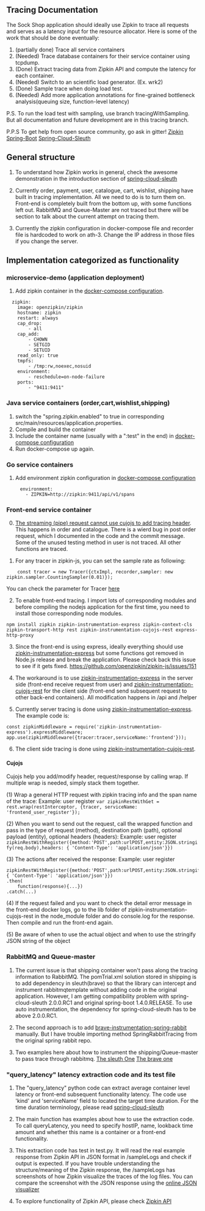 Tracing Documentation
---

The Sock Shop application should ideally use Zipkin to trace all requests and serves as a latency input for the resource allocator.
Here is some of the work that should be done eventually:
1. (partially done) Trace all service containers 
2. (Needed)         Trace database containers for their service container using tcpdump. 
3. (Done)           Extract tracing data from Zipkin API and compute the latency for each container. 
4. (Needed)         Switch to an scientific load generator. (Ex. wrk2)
5. (Done)           Sample trace when doing load test.
6. (Needed)         Add more application annotations for fine-grained bottleneck analysis(queuing size, function-level latency)

P.S. To run the load test with sampling, use branch tracingWithSampling. But all documentation and future development are in this tracing branch.

P.P.S To get help from open source community, go ask in gitter!
[Zipkin](https://gitter.im/openzipkin/zipkin)
[Spring-Boot](https://gitter.im/spring-projects/spring-boot)
[Spring-Cloud-Sleuth](https://gitter.im/spring-cloud/spring-cloud-sleuth)

## General structure

1. To understand how Zipkin works in general, check the awesome demonstration in the introduction section of [spring-cloud-sleuth](https://github.com/spring-cloud/spring-cloud-sleuth)

2. Currently order, payment, user, catalogue, cart, wishlist, shipping have built in tracing implementation. All we need to do is to turn them on. Front-end is completely built from the bottom up, with some functions left out. RabbitMQ and Queue-Master are not traced but there will be section to talk about the current attempt on tracing them. 

3. Currently the zipkin configuration in docker-compose file and recorder file is hardcoded to work on ath-3. Change the IP address in those files if you change the server.

## Implementation categorized as functionality

### microservice-demo (application deployment)

1. Add zipkin container in the [docker-compose configuration](../tracing/microservices-demo/deploy/docker-compose/docker-compose.yml).

```
  zipkin:
    image: openzipkin/zipkin
    hostname: zipkin
    restart: always
    cap_drop:
        - all
    cap_add:
        - CHOWN
        - SETGID
        - SETUID
    read_only: true
    tmpfs:
        - /tmp:rw,noexec,nosuid
    environment:
        - reschedule=on-node-failure
    ports:
        - "9411:9411"
```

### Java service containers (order,cart,wishlist,shipping)

1. switch the "spring.zipkin.enabled" to true in corresponding src/main/resources/application.properties.
2. Compile and build the container
3. Include the container name (usually with a ":test" in the end) in [docker-compose configuration](../tracing/microservices-demo/deploy/docker-compose/docker-compose.yml)
4. Run docker-compose up again.

### Go service containers

1. Add environment zipkin configuration in [docker-compose configuration](../tracing/microservices-demo/deploy/docker-compose/docker-compose.yml)
```
     environment:
       - ZIPKIN=http://zipkin:9411/api/v1/spans
```

### Front-end service container

0. [The streaming (pipe) request cannot use cujojs to add tracing header](https://github.com/cujojs/rest/pull/56). This happens in order and catalogue. There is a wierd bug in post order request, which I documented in the code and the commit message. Some of the unused testing method in user is not traced. All other functions are traced.

1. For any tracer in zipkin-js, you can set the sample rate as following:
```
    const tracer = new Tracer({ctxImpl, recorder,sampler: new zipkin.sampler.CountingSampler(0.01)});
```
You can check the parameter for Tracer [here](https://github.com/openzipkin/zipkin-js/tree/master/packages/zipkin)

2. To enable front-end tracing. I import lots of corresponding modules and before compiling the nodejs application for the first time, you need to install those corresponding node modules.
```
npm install zipkin zipkin-instrumentation-express zipkin-context-cls zipkin-transport-http rest zipkin-instrumentation-cujojs-rest express-http-proxy
```

3. Since the front-end is using express, ideally everything should use [zipkin-instrumentation-express](https://github.com/openzipkin/zipkin-js/tree/master/packages/zipkin-instrumentation-express) but some functions got removed in Node.js release and break the application. Please check back this issue to see if it gets fixed. https://github.com/openzipkin/zipkin-js/issues/151

4. The workaround is to use [zipkin-instrumentation-express](https://github.com/openzipkin/zipkin-js/tree/master/packages/zipkin-instrumentation-express) in the server side (front-end receive request from user) and [zipkin-instrumentation-cujojs-rest](https://github.com/openzipkin/zipkin-js/tree/master/packages/zipkin-instrumentation-cujojs-rest) for the client side (front-end send subsequent request to other back-end containers). All modification happens in /api and /helper

5. Currently server tracing is done using [zipkin-instrumentation-express](https://github.com/openzipkin/zipkin-js/tree/master/packages/zipkin-instrumentation-express). The example code is: 
```
const zipkinMiddleware = require('zipkin-instrumentation-express').expressMiddleware;
app.use(zipkinMiddleware({tracer:tracer,serviceName:'frontend'}));
```

6. The client side tracing is done using [zipkin-instrumentation-cujojs-rest](https://github.com/openzipkin/zipkin-js/tree/master/packages/zipkin-instrumentation-cujojs-rest). 

#### Cujojs

Cujojs help you add/modify header, request/response by calling wrap. If multiple wrap is needed, simply stack them together.

(1) Wrap a general HTTP request with zipkin tracing info and the span name of the trace:
Example: user register
```var zipkinRestWithGet =  rest.wrap(restInterceptor, {tracer, serviceName: 'frontend_user_register'});```

(2) When you want to send out the request, call the wrapped function and pass in the type of request (method), destination path (path), optional payload (entity), optional headers (headers):
Example: user register
```zipkinRestWithRegister({method:'POST',path:urlPOST,entity:JSON.stringify(req.body),headers: { 'Content-Type': 'application/json'}})```

(3) The actions after received the response:
Example: user register
```
zipkinRestWithRegister({method:'POST',path:urlPOST,entity:JSON.stringify(req.body),headers: { 'Content-Type': 'application/json'}})
.then(
    function(response){...})
.catch(...)
```

(4) If the request failed and you want to check the detail error message in the front-end docker logs, go to the lib folder of zipkin-instrumentation-cujojs-rest in the node_module folder and do console.log for the response. Then compile and run the front-end again.

(5) Be aware of when to use the actual object and when to use the stringify JSON string of the object

### RabbitMQ and Queue-master

1. The current issue is that shipping container won't pass along the tracing information to RabbitMQ. The pomTrial.xml solution stored in shipping is to add dependency in sleuth(brave) so that the library can intercept and instrument rabbitmqtemplate without adding code in the original application. However, I am getting compatibility problem with spring-cloud-sleuth 2.0.0.RC1 and original spring-boot 1.4.0.RELEASE. To use auto instrumentation, the dependency for spring-cloud-sleuth has to be above 2.0.0.RC1. 

2. The second approach is to add [brave-instrumentation-spring-rabbit](https://github.com/DailunCheng/shipping) manually. But I have trouble importing method SpringRabbitTracing from the original spring rabbit repo.

2. Two examples here about how to instrument the shipping/Queue-master to pass trace through rabbitmq. [The sleuth One](https://github.com/openzipkin/sleuth-webmvc-example/compare/add-rabbit-tracing) [The brave one](https://github.com/openzipkin/brave/tree/b3e52c15aef4b34f5e672b119adb22203242d604/instrumentation/spring-rabbit)

### "query_latency" latency extraction code and its test file 

1. The "query_latency" python code can extract average container level latency or front-end subsequent functionality latency. The code use 'kind' and 'serviceName' field to located the target time duration. For the time duration terminology, please read [spring-cloud-sleuth](https://github.com/spring-cloud/spring-cloud-sleuth)

2. The main function has examples about how to use the extraction code. To call queryLatency, you need to specify hostIP, name, lookback time amount and whether this name is a container or a front-end functionality.

3. This extraction code has test in test.py. It will read the real example response from Zipkin API in JSON format in /sampleLogs and check if output is expected. If you have trouble understanding the structure/meaning of the Zipkin response, the /sampleLogs has screenshots of how Zipkin visualize the traces of the log files. You can compare the screenshot with the JSON response using the [online JSON visualizer](https://jsoneditoronline.org/) 

4. To explore functionality of Zipkin API, please check [Zipkin API](https://zipkin.io/zipkin-api/)
